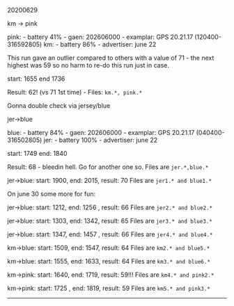 
20200629

km -> pink

pink:
    - battery 41%
    - gaen: 202606000
    - examplar: GPS 20.21.17 (120400-316592805)
km:
    - battery 86%
    - advertiser: june 22

This run gave an outlier compared to others with
a value of 71 - the next highest was 59 so no harm
to re-do this run just in case.

start: 1655
end  1736

Result: 62! (vs 71 1st time)
    - Files: ``km.*, pink.*``

Gonna double check via jersey/blue

jer->blue

blue:
    - battery 84%
    - gaen: 202606000
    - examplar: GPS 20.21.17 (040400-316502805)
jer:
    - battery 100%
    - advertiser: june 22

start: 1749
end: 1840 

Result: 68 - bleedin hell. Go for another one so.
Files are ``jer.*,blue.*``

jer->blue: start: 1900, end: 2015, result: 70
Files are ``jer1.* and blue1.*``

On june 30 some more for fun:

jer->blue: start: 1212, end: 1256 , result: 66
Files are ``jer2.* and blue2.*``

jer->blue: start: 1303, end: 1342, result: 65
Files are ``jer3.* and blue3.*``

jer->blue: start: 1347, end: 1457 , result: 66
Files are ``jer4.* and blue4.*``

km->blue: start: 1509, end: 1547, result: 64
Files are ``km2.* and blue5.*``

km->blue: start: 1555, end: 1633, result: 64
Files are ``km3.* and blue6.*``

km->pink: start: 1640, end: 1719, result: 59!!!
Files are ``km4.* and pink2.*``

km->pink: start: 1725 , end: 1819, result: 59
Files are ``km5.* and pink3.*``

--------


